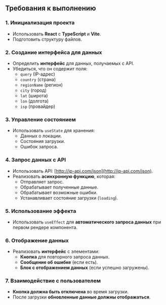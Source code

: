 ## Требования к выполнению

### 1. Инициализация проекта
- Использовать **React** с **TypeScript** и **Vite**.
- Подготовить структуру файлов.

### 2. Создание интерфейса для данных
- Определить **интерфейс** для данных, получаемых с API.
- Убедиться, что он содержит поля:
  - `query` (IP-адрес)
  - `country` (страна)
  - `regionName` (регион)
  - `city` (город)
  - `lat` (широта)
  - `lon` (долгота)
  - `isp` (провайдер)

### 3. Управление состоянием
- Использовать `useState` для хранения:
  - Данных о локации.
  - Состояния загрузки.
  - Ошибок запроса.

### 4. Запрос данных с API
- Использовать API: [http://ip-api.com/json](http://ip-api.com/json).
- Реализовать **асинхронную функцию**, которая:
  - Отправляет запрос.
  - Обрабатывает полученные данные.
  - Обрабатывает возможные ошибки.
  - Устанавливает состояние загрузки (`loading`).

### 5. Использование эффекта
- Использовать `useEffect` для **автоматического запроса данных** при первом рендере компонента.

### 6. Отображение данных
- Реализовать **интерфейс** с элементами:
  - **Кнопка** для повторного запроса данных.
  - **Сообщение об ошибке** (если есть).
  - **Блок с отображением данных** (если успешно загружены).

### 7. Взаимодействие с пользователем
- **Кнопка должна быть отключена** во время загрузки.
- После загрузки **обновленные данные должны отображаться**.
